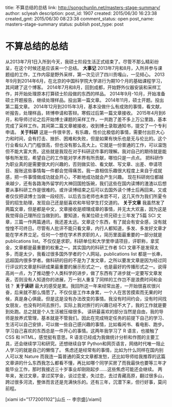 title: 不算总结的总结
link: http://songchunlin.net/masters-stage-summary/
author: sclyeah
description: 
post_id: 1907
created: 2015/06/30 16:23:38
created_gmt: 2015/06/30 08:23:38
comment_status: open
post_name: masters-stage-summary
status: publish
post_type: post

# 不算总结的总结

从2013年7月1日入所到今天，我硕士阶段生活正式结束了。尽管不那么精彩纷呈，在这个时候还是应该来一个总结。 **大事记** 2013年7月和8月，入所并参与课题组的工作，工作内容是野外采样，第一次见识了四川贡嘎山，一见倾心。 2013年9月到2014年6月，在北京的中国科学院大学进行为期10个月的基础课程学习，其间建了这个博客。 2014年7月和8月，回到成都，开始野外仪器安装和采样工作，并开始处理原本打算硕士阶段做的东西的样品。 2014年9月-10月，开始准备硕士开题报告，继续处理样品。投出第一篇文章。 2014年11月，硕士开题。投出第二篇文章。 2014年12月到2015年3月，基本没做什么有成效的事情，看文献，听报告，处理样品，转博申请和答辩。寒假过后第一篇文章接收。 2015年4月到6月，和导师讨论之后开始博士课题的采样工作，一共跑了差不多上万公里路，基本完成了采样工作。其间第二篇文章被接收，收到博士录取通知书，提交了一个专利申请。 **关于科研** 这是一件很辛苦，有乐趣，性价比极低的事情，需要付出巨大心力和时间，会有打击、挫折、困难和失败，但是如果有快乐也是无与伦比的。这个行业看似入门门槛很高，但也没有那么高大上。它就是一份普通的工作，可以温饱但不能大富大贵。这些就是我现在对于科研这件事的理解。我对自己的期待就是能够有所发现，希望自己的工作能对学术界有所贡献，哪怕只是一点点。 把科研作为职业真的是需要很大的兴趣的，否则做实验、看文献、写文章、出差、申请项目、报账这些事情每一件都会觉得痛苦。我一直相信乐趣很大程度上来自于成就感，把一件事情做成功就会开心，不断地成功就会产生兴趣。 现在科研岗位都越来越少，还有各路海外留学的大神回国抢饭碗，我们这些在国内读博的渣渣以后想要从事科研工作是很难的。或许读博结束之后可以去国外读个博士后再回来。又或者仅仅把读博士当做一段经历，以后去当老师也未尝不可，这几天作为我们所夏令营的招生助理，发现自己还是挺喜欢和年轻学生打交道的。 **关于文章** 我虽然发了两篇文章，但是都是中文，文章接收是顺理成章的事情，并无太大欢喜，因为这是我觉得自己理所应当做到的。要知道，有某位硕士师兄硕士三年发了5篇 SCI 文章，三篇一作两篇通讯，我还差太远。文章这个东西，有了就会有安全感，没有就惶惶不可终日。尽管有人批评不能只看文章，内行人都知道，多发、多发好文章才能在学术界立足。任何一个想在学术界求职的人，简历里面最重要的一部分就是 publications list。不仅仅是求职，科研单位和大学里申请项目，评职称，拿奖金，文章都是最重要的权重之一。其实国内的科研工作者 SCI 文章不是发得太多，而是太少，我看过很多国外学者的个人网站，publications list 都是一长串，远超国内很多学者。做科研的目的不是为了发文章，之所以要发文章是因为经过同行评议的文章是科研成果最重要的展示形式之一，也是最好的传播形式之一。说得高尚一点，为了推动整个人类科学的进步，做了东西有了进步就一定要写文章发表，否则没有人知道你的进展，万一别人重复了同样的工作岂不是浪费时间和金钱？ **关于读研** 最大的感受是累。我回所这一年来经常出差，一开始很喜欢很兴奋，后来就不那么情愿了。不仅仅是工作本身累，一个人在苦苦摸索而无果的时候，真是身心俱疲。但是这是没有办法改变的事情。我没有时间约会，没有时间找女朋友，也没有时间去旅行。实际上我对旅行的兴趣已经不大了，我的工作就是要到处跑。总之就是个人生活被压缩很多。 读研最喜欢的部分当然是自由，我的导师是放养式管理，基本就是不管我们。因此在完成特定任务的前提下自己的学习、生活可以自己安排，可以做一些自己感兴趣的事情，比如看闲书、看电影、跑步。学习自己喜欢的东西总是一件开心的事情。这两年我学习了 R 语言，也接触了 CSS 和 HTML，感觉挺有意思。R 语言已经成为我做统计分析和作图的主要工具，还会继续学习和研究。还想继续自学 Python和网页语言，网络时代唯一阻止人学习的就是自己的懒惰了。 焦虑还是经常有的事情，比如为什么同样在国内别人可以发 Nature 而我连一篇普通的英文文章都发愁，还比如导师给我推荐的这篇文章讲的什么东西我怎么都看不懂，再比如哪个同学买房了而我最快也要等三年才能毕业工作，那时我接近三十岁事业却刚刚起步……这些焦虑可能还会继续。 两年来，发过文章，拿过奖学金，谈过恋爱，失过恋，去过青藏高原，翻过很多山，跨过很多河流，整体而言还是充满快乐的。还有三年，沉潜下来，但行好事，莫问前程。 

[xiami id="1772001102"]山丘 -- 李宗盛[/xiami]